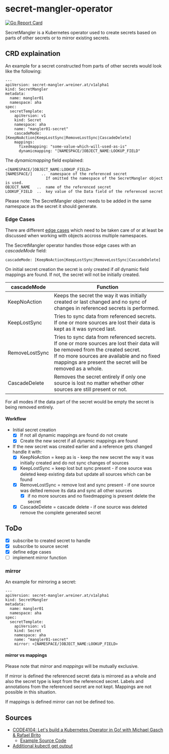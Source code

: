 # secret-mangler-operator

[![Go Report Card](https://goreportcard.com/badge/github.com/wreiner/secret-mangler-operator)](https://goreportcard.com/report/github.com/wreiner/secret-mangler-operator)

SecretMangler is a Kubernetes operator used to create secrets based on parts of other secrets or to mirror existing secrets.

## CRD explaination

An example for a secret constructed from parts of other secrets would look like the following:

```
---
apiVersion: secret-mangler.wreiner.at/v1alpha1
kind: SecretMangler
metadata:
  name: mangler01
  namespace: aha
spec:
  secretTemplate:
    apiVersion: v1
    kind: Secret
    namespace: aha
    name: "mangler01-secret"
    cascadeMode: [KeepNoAction|KeepLostSync|RemoveLostSync|CascadeDelete]
    mappings:
      fixedmapping: "some-value-which-will-used-as-is"
      dynamicmapping: "[NAMESPACE/]OBJECT_NAME:LOOKUP_FIELD"
```

The _dynamicmapping_ field explained:

```
<[NAMESPACE/]OBJECT_NAME:LOOKUP_FIELD>
[NAMESPACE/] 	..  namespace of the referenced secret
                  If omitted the namespace of the SecretMangler object is used.
OBJECT_NAME   ..  name of the referenced secret
LOOKUP_FIELD  ..  key value of the Data field of the referenced secret
```

Please note: The SecretMangler object needs to be added in the same namespace as the secret it should generate.

### Edge Cases

There are different [edge cases](https://github.com/kubernetes/community/blob/master/contributors/devel/sig-architecture/api-conventions.md#object-references) which need to be taken care of or at least be discussed when working with objects accross multiple namespaces.

The SecretMangler operator handles those edge cases with an _cascadeMode_ field:

```
cascadeMode: [KeepNoAction|KeepLostSync|RemoveLostSync|CascadeDelete]
```

On initial secret creation the secret is only created if _all_ dynamic field mappings are found. If not, the secret will not be initially created.

| cascadeMode    | Function                                                                                                                                                                                                                                        |
|----------------|-------------------------------------------------------------------------------------------------------------------------------------------------------------------------------------------------------------------------------------------------|
| KeepNoAction   | Keeps the secret the way it was initially created or last changed and no sync of changes in referenced secrets is performed.                                                                                                                                    |
| KeepLostSync   | Tries to sync data from referenced secrets.<br>If one or more sources are lost their data is kept as it was synced last.                                                                                                                        |
| RemoveLostSync | Tries to sync data from referenced secrets.<br>If one or more sources are lost their data will be removed from the created secret.<br>If no more sources are available and no fixed mappings are present the secret will be removed as a whole. |
| CascadeDelete  | Removes the secret entirely if only one source is lost no matter whether other sources are still present or not.                                                                                                                                |

For all modes if the data part of the secret would be empty the secret is being removed entirely.
#### Workflow

* Initial secret creation
  * [X] If not all dynamic mappings are found do not create
  * [X] Create the new secret if all dynamic mappings are found
* If the new secret was created earlier and a reference gets changed handle it with:
  * [X] KeepNoAction = keep as is - keep the new secret the way it was initially created and do not sync changes of sources
  * [X] KeepLostSync = keep lost but sync present - if one source was deleted keep existing data but update all sources which can be found
  * [X] RemoveLostSync = remove lost and sync present - if one source was delted remove its data and sync all other sources
    * [X] if no more sources and no fixedmapping is present delete the secret
  * [X] CascadeDelete = cascade delete - if one source was deleted remove the complete generated secret

## ToDo

* [X] subscribe to created secret to handle
* [X] subscribe to source secret
* [X] define edge cases
* [ ] implement mirror function

### mirror

An example for mirroring a secret:

```
---
apiVersion: secret-mangler.wreiner.at/v1alpha1
kind: SecretMangler
metadata:
  name: mangler01
  namespace: aha
spec:
  secretTemplate:
    apiVersion: v1
    kind: Secret
    namespace: aha
    name: "mangler01-secret"
    mirror: <[NAMESPACE/]OBJECT_NAME:LOOKUP_FIELD>
```
#### mirror vs mappings

Please note that _mirror_ and _mappings_ will be mutually exclusive.

If mirror is defined the referenced secret data is mirrored as a whole and also the secret type is kept from the referenced secret. Labels and annotations from the referenced secret are not kept. Mappings are not possible in this situation.

If mappings is defined mirror can not be defined too.

## Sources

* [CODE4104: Let's build a Kubernetes Operator in Go! with Michael Gasch & Rafael Brito](https://www.youtube.com/watch?v=8Ex7ybi273g)
  * [Example Source Code](https://github.com/embano1/codeconnect-vm-operator)
* [Additional kubectl get output](https://www.brendanp.com/pretty-printing-with-kubebuilder/)
